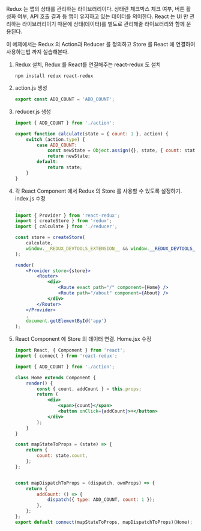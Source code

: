 Redux 는 앱의 상태를 관리하는 라이브러리이다. 상태란 체크박스 체크 여부, 버튼 활성화 여부, API 호출 결과 등 앱이 유지하고 있는 데이터를 의미한다. React 는 UI 만 관리하는 라이브러리이기 때문에 상태(데이터)를 별도로 관리해줄 라이브러리와 함께 운용된다.

이 예제에서는 Redux 의 Action과 Reducer 를 정의하고 Store 를 React 에 연결하여 사용하는법 까지 실습해본다.

1. Redux 설치, Redux 를 React를 연결해주는 react-redux 도 설치

   ```shell
   npm install redux react-redux
   ```

2. action.js 생성

   ```javascript
   export const ADD_COUNT = 'ADD_COUNT';
   ```

3. reducer.js 생성

   ```javascript
   import { ADD_COUNT } from './action';
   
   export function calculate(state = { count: 1 }, action) {
       switch (action.type) {
           case ADD_COUNT:
               const newState = Object.assign({}, state, { count: state.count + action.count });
               return newState;
           default:
               return state;
       }
   }
   ```

4. 각 React Component 에서 Redux 의 Store 를 사용할 수 있도록 설정하기. index.js 수정

   ```jsx
   ...
   import { Provider } from 'react-redux';
   import { createStore } from 'redux';
   import { calculate } from './reducer';
   
   const store = createStore(
       calculate,
       window.__REDUX_DEVTOOLS_EXTENSION__ && window.__REDUX_DEVTOOLS_EXTENSION__() // debug 용
   );
   
   render(
       <Provider store={store}>
           <Router>
               <div>
                   <Route exact path="/" component={Home} />
                   <Route path="/about" component={About} />
               </div>
           </Router>
       </Provider>
       ,
       document.getElementById('app')
   );
   
   
   ```

5. React Component 에 Store 의 데이터 연결. Home.jsx 수정

   ```jsx
   import React, { Component } from 'react';
   import { connect } from 'react-redux';
   
   import { ADD_COUNT } from './action';
   
   class Home extends Component {
       render() {
           const { count, addCount } = this.props;
           return (
               <div>
                   <span>{count}</span>
                   <button onClick={addCount}>+</button>
               </div>
           );
       }
   }
   
   const mapStateToProps = (state) => {
       return {
           count: state.count,
       };
   };
   
   
   const mapDispatchToProps = (dispatch, ownProps) => {
       return {
           addCount: () => {
               dispatch({ type: ADD_COUNT, count: 1 });
           },
       };
   };
   export default connect(mapStateToProps, mapDispatchToProps)(Home);
   ```

   